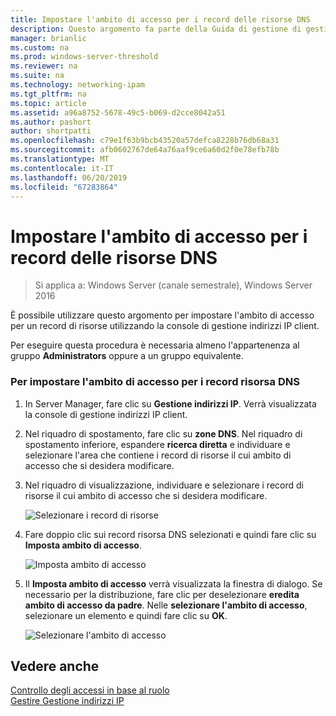 ```yaml
---
title: Impostare l'ambito di accesso per i record delle risorse DNS
description: Questo argomento fa parte della Guida di gestione di gestione indirizzi IP (IPAM) in Windows Server 2016.
manager: brianlic
ms.custom: na
ms.prod: windows-server-threshold
ms.reviewer: na
ms.suite: na
ms.technology: networking-ipam
ms.tgt_pltfrm: na
ms.topic: article
ms.assetid: a96a8752-5678-49c5-b069-d2cce8042a51
ms.author: pashort
author: shortpatti
ms.openlocfilehash: c79e1f63b9bcb43520a57defca8228b76db68a31
ms.sourcegitcommit: afb0602767de64a76aaf9ce6a60d2f0e78efb78b
ms.translationtype: MT
ms.contentlocale: it-IT
ms.lasthandoff: 06/20/2019
ms.locfileid: "67283864"
---
```

# <a name="set-access-scope-for-dns-resource-records"></a>Impostare l'ambito di accesso per i record delle risorse DNS

>Si applica a: Windows Server (canale semestrale), Windows Server 2016

È possibile utilizzare questo argomento per impostare l'ambito di accesso per un record di risorse utilizzando la console di gestione indirizzi IP client.  
  
Per eseguire questa procedura è necessaria almeno l'appartenenza al gruppo **Administrators** oppure a un gruppo equivalente.  
  
### <a name="to-set-access-scope-for-dns-resource-records"></a>Per impostare l'ambito di accesso per i record risorsa DNS  
  
1.  In Server Manager, fare clic su  **Gestione indirizzi IP**. Verrà visualizzata la console di gestione indirizzi IP client.  
  
2.  Nel riquadro di spostamento, fare clic su **zone DNS**.  Nel riquadro di spostamento inferiore, espandere **ricerca diretta** e individuare e selezionare l'area che contiene i record di risorse il cui ambito di accesso che si desidera modificare.  
  
3.  Nel riquadro di visualizzazione, individuare e selezionare i record di risorse il cui ambito di accesso che si desidera modificare.  
  
    ![Selezionare i record di risorse](../../media/Set-Access-Scope-for-DNS-Resource-Records/ipam_RestrictUserToRRControl_02.jpg)  
  
4.  Fare doppio clic sui record risorsa DNS selezionati e quindi fare clic su **Imposta ambito di accesso**.  
  
    ![Imposta ambito di accesso](../../media/Set-Access-Scope-for-DNS-Resource-Records/ipam_RestrictUserToRRControl_03.jpg)  
  
5.  Il **Imposta ambito di accesso** verrà visualizzata la finestra di dialogo. Se necessario per la distribuzione, fare clic per deselezionare **eredita ambito di accesso da padre**. Nelle **selezionare l'ambito di accesso**, selezionare un elemento e quindi fare clic su **OK**.  
  
    ![Selezionare l'ambito di accesso](../../media/Set-Access-Scope-for-DNS-Resource-Records/ipam_RestrictUserToRRControl_04.jpg)  
  
## <a name="see-also"></a>Vedere anche  
[Controllo degli accessi in base al ruolo](Role-based-Access-Control.md)  
[Gestire Gestione indirizzi IP](Manage-IPAM.md)  
  


